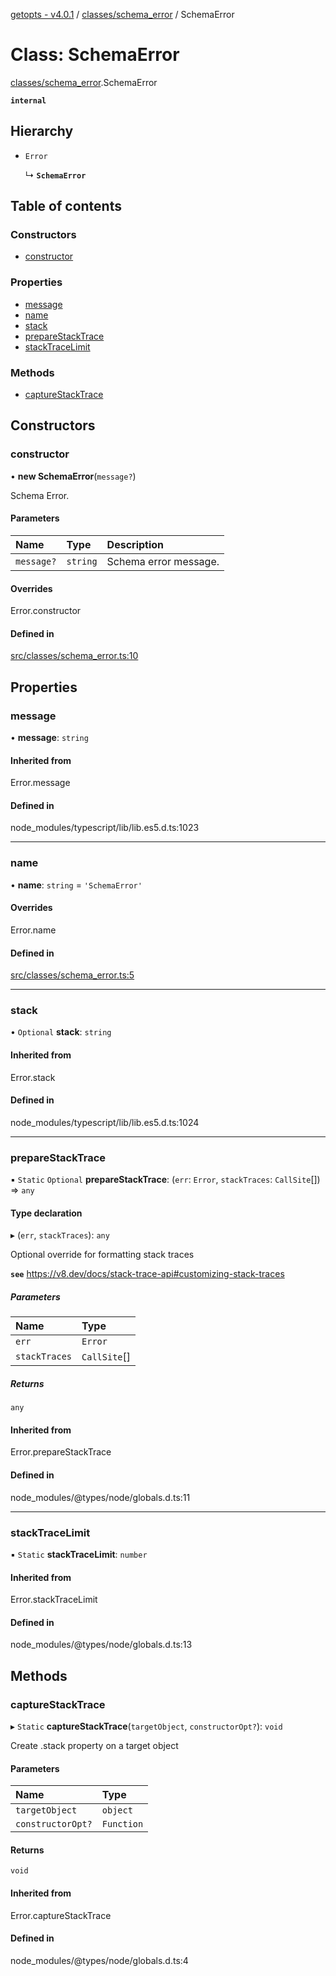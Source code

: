 [getopts - v4.0.1](../README.md) / [classes/schema_error](../modules/classes_schema_error.md) / SchemaError

# Class: SchemaError

[classes/schema_error](../modules/classes_schema_error.md).SchemaError

**`internal`**

## Hierarchy

- `Error`

  ↳ **`SchemaError`**

## Table of contents

### Constructors

- [constructor](classes_schema_error.SchemaError.md#constructor)

### Properties

- [message](classes_schema_error.SchemaError.md#message)
- [name](classes_schema_error.SchemaError.md#name)
- [stack](classes_schema_error.SchemaError.md#stack)
- [prepareStackTrace](classes_schema_error.SchemaError.md#preparestacktrace)
- [stackTraceLimit](classes_schema_error.SchemaError.md#stacktracelimit)

### Methods

- [captureStackTrace](classes_schema_error.SchemaError.md#capturestacktrace)

## Constructors

### constructor

• **new SchemaError**(`message?`)

Schema Error.

#### Parameters

| Name       | Type     | Description           |
| :--------- | :------- | :-------------------- |
| `message?` | `string` | Schema error message. |

#### Overrides

Error.constructor

#### Defined in

[src/classes/schema_error.ts:10](https://github.com/prasadrajandran/node-getopts/blob/6df82cf/src/classes/schema_error.ts#L10)

## Properties

### message

• **message**: `string`

#### Inherited from

Error.message

#### Defined in

node_modules/typescript/lib/lib.es5.d.ts:1023

---

### name

• **name**: `string` = `'SchemaError'`

#### Overrides

Error.name

#### Defined in

[src/classes/schema_error.ts:5](https://github.com/prasadrajandran/node-getopts/blob/6df82cf/src/classes/schema_error.ts#L5)

---

### stack

• `Optional` **stack**: `string`

#### Inherited from

Error.stack

#### Defined in

node_modules/typescript/lib/lib.es5.d.ts:1024

---

### prepareStackTrace

▪ `Static` `Optional` **prepareStackTrace**: (`err`: `Error`, `stackTraces`: `CallSite`[]) => `any`

#### Type declaration

▸ (`err`, `stackTraces`): `any`

Optional override for formatting stack traces

**`see`** https://v8.dev/docs/stack-trace-api#customizing-stack-traces

##### Parameters

| Name          | Type         |
| :------------ | :----------- |
| `err`         | `Error`      |
| `stackTraces` | `CallSite`[] |

##### Returns

`any`

#### Inherited from

Error.prepareStackTrace

#### Defined in

node_modules/@types/node/globals.d.ts:11

---

### stackTraceLimit

▪ `Static` **stackTraceLimit**: `number`

#### Inherited from

Error.stackTraceLimit

#### Defined in

node_modules/@types/node/globals.d.ts:13

## Methods

### captureStackTrace

▸ `Static` **captureStackTrace**(`targetObject`, `constructorOpt?`): `void`

Create .stack property on a target object

#### Parameters

| Name              | Type       |
| :---------------- | :--------- |
| `targetObject`    | `object`   |
| `constructorOpt?` | `Function` |

#### Returns

`void`

#### Inherited from

Error.captureStackTrace

#### Defined in

node_modules/@types/node/globals.d.ts:4
